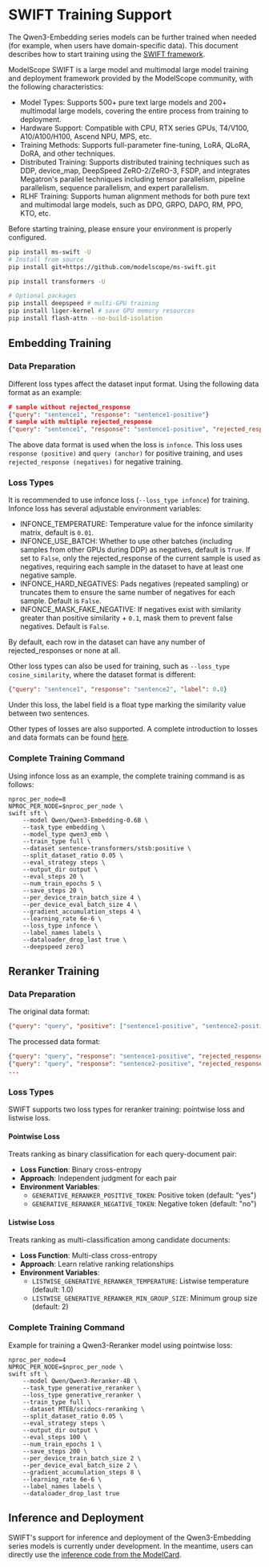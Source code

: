 # SWIFT Training Support

The Qwen3-Embedding series models can be further trained when needed (for example, when users have domain-specific data). This document describes how to start training using the [SWIFT framework](https://github.com/modelscope/swift).

ModelScope SWIFT is a large model and multimodal large model training and deployment framework provided by the ModelScope community, with the following characteristics:

- Model Types: Supports 500+ pure text large models and 200+ multimodal large models, covering the entire process from training to deployment.
- Hardware Support: Compatible with CPU, RTX series GPUs, T4/V100, A10/A100/H100, Ascend NPU, MPS, etc.
- Training Methods: Supports full-parameter fine-tuning, LoRA, QLoRA, DoRA, and other techniques.
- Distributed Training: Supports distributed training techniques such as DDP, device_map, DeepSpeed ZeRO-2/ZeRO-3, FSDP, and integrates Megatron's parallel techniques including tensor parallelism, pipeline parallelism, sequence parallelism, and expert parallelism.
- RLHF Training: Supports human alignment methods for both pure text and multimodal large models, such as DPO, GRPO, DAPO, RM, PPO, KTO, etc.

Before starting training, please ensure your environment is properly configured.

```bash
pip install ms-swift -U
# Install from source
pip install git+https://github.com/modelscope/ms-swift.git

pip install transformers -U

# Optional packages
pip install deepspeed # multi-GPU training
pip install liger-kernel # save GPU memory resources
pip install flash-attn --no-build-isolation
```

## Embedding Training

### Data Preparation

Different loss types affect the dataset input format. Using the following data format as an example:

```json
# sample without rejected_response
{"query": "sentence1", "response": "sentence1-positive"}
# sample with multiple rejected_response
{"query": "sentence1", "response": "sentence1-positive", "rejected_response":  ["sentence1-negative1", "sentence1-negative2", ...]}
```

The above data format is used when the loss is `infonce`. This loss uses `response (positive)` and `query (anchor)` for positive training, and uses `rejected_response (negatives)` for negative training.

### Loss Types

It is recommended to use infonce loss (`--loss_type infonce`) for training.
Infonce loss has several adjustable environment variables:

- INFONCE_TEMPERATURE: Temperature value for the infonce similarity matrix, default is `0.01`.
- INFONCE_USE_BATCH: Whether to use other batches (including samples from other GPUs during DDP) as negatives, default is `True`. If set to `False`, only the rejected_response of the current sample is used as negatives, requiring each sample in the dataset to have at least one negative sample.
- INFONCE_HARD_NEGATIVES: Pads negatives (repeated sampling) or truncates them to ensure the same number of negatives for each sample. Default is `False`.
- INFONCE_MASK_FAKE_NEGATIVE: If negatives exist with similarity greater than positive similarity + `0.1`, mask them to prevent false negatives. Default is `False`.

By default, each row in the dataset can have any number of rejected_responses or none at all.

Other loss types can also be used for training, such as `--loss_type cosine_similarity`, where the dataset format is different:

```json
{"query": "sentence1", "response": "sentence2", "label": 0.8}
```

Under this loss, the label field is a float type marking the similarity value between two sentences.

Other types of losses are also supported. A complete introduction to losses and data formats can be found [here](https://github.com/modelscope/ms-swift/blob/main/docs/source_en/BestPractices/Embedding.md).

### Complete Training Command

Using infonce loss as an example, the complete training command is as follows:

```shell
nproc_per_node=8
NPROC_PER_NODE=$nproc_per_node \
swift sft \
    --model Qwen/Qwen3-Embedding-0.6B \
    --task_type embedding \
    --model_type qwen3_emb \
    --train_type full \
    --dataset sentence-transformers/stsb:positive \
    --split_dataset_ratio 0.05 \
    --eval_strategy steps \
    --output_dir output \
    --eval_steps 20 \
    --num_train_epochs 5 \
    --save_steps 20 \
    --per_device_train_batch_size 4 \
    --per_device_eval_batch_size 4 \
    --gradient_accumulation_steps 4 \
    --learning_rate 6e-6 \
    --loss_type infonce \
    --label_names labels \
    --dataloader_drop_last true \
    --deepspeed zero3
```

## Reranker Training

### Data Preparation

The original data format:

```json
{"query": "query", "positive": ["sentence1-positive", "sentence2-positive", ...], "negative": ["sentence1-negative", "sentence2-negative", ...]}
```

The processed data format:

```json
{"query": "query", "response": "sentence1-positive", "rejected_response": ["sentence1-negative", "sentence2-negative", ...]}
{"query": "query", "response": "sentence2-positive", "rejected_response": ["sentence1-negative", "sentence2-negative", ...]}
...
```

### Loss Types

SWIFT supports two loss types for reranker training: pointwise loss and listwise loss.

#### Pointwise Loss
Treats ranking as binary classification for each query-document pair:
- **Loss Function**: Binary cross-entropy
- **Approach**: Independent judgment for each pair
- **Environment Variables**:
  - `GENERATIVE_RERANKER_POSITIVE_TOKEN`: Positive token (default: "yes")
  - `GENERATIVE_RERANKER_NEGATIVE_TOKEN`: Negative token (default: "no")

#### Listwise Loss
Treats ranking as multi-classification among candidate documents:
- **Loss Function**: Multi-class cross-entropy
- **Approach**: Learn relative ranking relationships
- **Environment Variables**:
  - `LISTWISE_GENERATIVE_RERANKER_TEMPERATURE`: Listwise temperature (default: 1.0)
  - `LISTWISE_GENERATIVE_RERANKER_MIN_GROUP_SIZE`: Minimum group size (default: 2)

### Complete Training Command

Example for training a Qwen3-Reranker model using pointwise loss:

```shell
nproc_per_node=4
NPROC_PER_NODE=$nproc_per_node \
swift sft \
    --model Qwen/Qwen3-Reranker-4B \
    --task_type generative_reranker \
    --loss_type generative_reranker \
    --train_type full \
    --dataset MTEB/scidocs-reranking \
    --split_dataset_ratio 0.05 \
    --eval_strategy steps \
    --output_dir output \
    --eval_steps 100 \
    --num_train_epochs 1 \
    --save_steps 200 \
    --per_device_train_batch_size 2 \
    --per_device_eval_batch_size 2 \
    --gradient_accumulation_steps 8 \
    --learning_rate 6e-6 \
    --label_names labels \
    --dataloader_drop_last true
```

## Inference and Deployment

SWIFT's support for inference and deployment of the Qwen3-Embedding series models is currently under development. In the meantime, users can directly use the [inference code from the ModelCard](https://huggingface.co/Qwen/Qwen3-Embedding-0.6B#sentence-transformers-usage).
